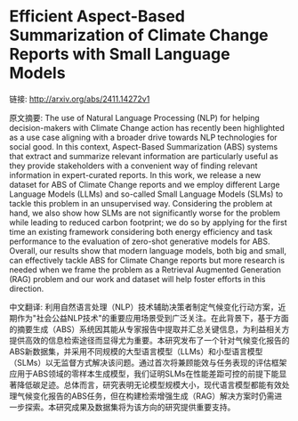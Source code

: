 # Efficient Aspect-Based Summarization of Climate Change Reports with Small Language Models

链接: http://arxiv.org/abs/2411.14272v1

原文摘要:
The use of Natural Language Processing (NLP) for helping decision-makers with
Climate Change action has recently been highlighted as a use case aligning with
a broader drive towards NLP technologies for social good. In this context,
Aspect-Based Summarization (ABS) systems that extract and summarize relevant
information are particularly useful as they provide stakeholders with a
convenient way of finding relevant information in expert-curated reports. In
this work, we release a new dataset for ABS of Climate Change reports and we
employ different Large Language Models (LLMs) and so-called Small Language
Models (SLMs) to tackle this problem in an unsupervised way. Considering the
problem at hand, we also show how SLMs are not significantly worse for the
problem while leading to reduced carbon footprint; we do so by applying for the
first time an existing framework considering both energy efficiency and task
performance to the evaluation of zero-shot generative models for ABS. Overall,
our results show that modern language models, both big and small, can
effectively tackle ABS for Climate Change reports but more research is needed
when we frame the problem as a Retrieval Augmented Generation (RAG) problem and
our work and dataset will help foster efforts in this direction.

中文翻译:
利用自然语言处理（NLP）技术辅助决策者制定气候变化行动方案，近期作为"社会公益NLP技术"的重要应用场景受到广泛关注。在此背景下，基于方面的摘要生成（ABS）系统因其能从专家报告中提取并汇总关键信息，为利益相关方提供高效的信息检索途径而显得尤为重要。本研究发布了一个针对气候变化报告的ABS新数据集，并采用不同规模的大型语言模型（LLMs）和小型语言模型（SLMs）以无监督方式解决该问题。通过首次将兼顾能效与任务表现的评估框架应用于ABS领域的零样本生成模型，我们证明SLMs在性能差距可控的前提下能显著降低碳足迹。总体而言，研究表明无论模型规模大小，现代语言模型都能有效处理气候变化报告的ABS任务，但在构建检索增强生成（RAG）解决方案时仍需进一步探索。本研究成果及数据集将为该方向的研究提供重要支持。
